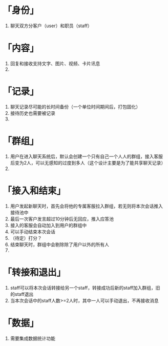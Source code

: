 # 「身份」
1. 聊天双方分客户（user）和职员（staff）

# 「内容」
1. 回复和接收支持文字、图片、视频、卡片讯息
2.

# 「记录」
1. 聊天记录尽可能的长时间备份（一个单位时间期间后，打包固化）
2. 接待历史也需要被记录
3. 


# 「群组」
1. 用户在进入聊天系统后，默认会创建一个只有自己一个人人的群组，接入客服后变为2人，可以无感知的过度到多人（这个设计主要是为了能共享聊天记录）
2.

# 「接入和结束」
1. 用户发起新聊天时，首先会将他的专属客服拉入群组，若无则将本次会话推入接待池中
1. 最后一次客户发言超过10分钟后无回应，推入应答池
1. 接入的客服会自动加入到用户的群组中
1. 可以手动结束本次会话
1. （待定）打分？
1. 结束聊天时，群组中会剔除除了用户以外的所有人
1. 

# 「转接和退出」
1. staff可以将本次会话转接给另一个staff，转接成功后新的staff加入群组，旧的staff退出
2. 当本次会话中的staff人数>=2人时，其中一人可以手动退出，不再接收消息

# 「数据」
1. 需要集成数据统计功能